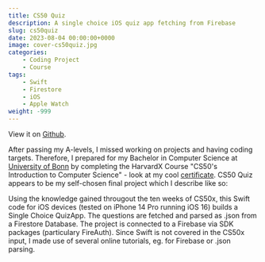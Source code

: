 ```yaml
---
title: CS50 Quiz
description: A single choice iOS quiz app fetching from Firebase
slug: cs50quiz
date: 2023-08-04 00:00:00+0000
image: cover-cs50quiz.jpg
categories:
    - Coding Project
    - Course
tags:
    - Swift
    - Firestore
    - iOS
    - Apple Watch
weight: -999
---
```


View it on [Github](https://github.com/nico-fst/cs50quiz).

After passing my A-levels, I missed working on projects and having coding targets. Therefore, I prepared for my Bachelor in Computer Science at [University of Bonn](https://www.uni-bonn.de/de) by completing the HarvardX Course "CS50's Introduction to Computer Science" - look at my cool [certificate](https://certificates.cs50.io/b5e8b380-b3c8-4426-88a7-f10bac14d69d.pdf?size=letter). CS50 Quiz appears to be my self-chosen final project which I describe like so:

Using the knowledge gained througout the ten weeks of CS50x, this Swift code for iOS devices (tested on iPhone 14 Pro running iOS 16) builds a Single Choice QuizApp. The questions are fetched and parsed as .json from a Firestore Database. The project is connected to a Firebase via SDK packages (particulary FireAuth). Since Swift is not covered in the CS50x input, I made use of several online tutorials, eg. for Firebase or .json parsing.